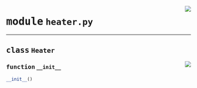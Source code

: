 <!-- markdownlint-disable -->

<a href="../../devices/instrument/heater.py#L0"><img align="right" style="float:right;" src="https://img.shields.io/badge/-source-cccccc?style=flat-square"></a>

# <kbd>module</kbd> `heater.py`






---

## <kbd>class</kbd> `Heater`




<a href="../../devices/instrument/heater.py#L6"><img align="right" style="float:right;" src="https://img.shields.io/badge/-source-cccccc?style=flat-square"></a>

### <kbd>function</kbd> `__init__`

```python
__init__()
```









